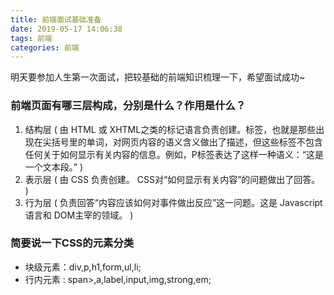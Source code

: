 ```yaml
---
title: 前端面试基础准备
date: 2019-05-17 14:06:38
tags: 前端
categories: 前端
---
```


明天要参加人生第一次面试，把较基础的前端知识梳理一下，希望面试成功~

### 前端页面有哪三层构成，分别是什么？作用是什么？

1. 结构层 ( 由 HTML 或 XHTML之类的标记语言负责创建。标签，也就是那些出现在尖括号里的单词，对网页内容的语义含义做出了描述，但这些标签不包含任何关于如何显示有关内容的信息。例如，P标签表达了这样一种语义：“这是一个文本段。” )
2. 表示层 ( 由 CSS 负责创建。 CSS对“如何显示有关内容”的问题做出了回答。 )
3. 行为层 ( 负责回答“内容应该如何对事件做出反应”这一问题。这是 Javascript 语言和 DOM主宰的领域。 )

### 简要说一下CSS的元素分类

- 块级元素：div,p,h1,form,ul,li;
- 行内元素 : span>,a,label,input,img,strong,em;